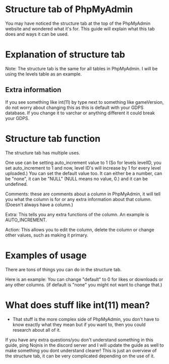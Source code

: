 # Structure tab of PhpMyAdmin
You may have noticed the structure tab at the top of the PhpMyAdmin website and wondered what it's for.
This guide will explain what this tab does and ways it can be used.
# Explanation of structure tab

Note: The structure tab is the same for all tables in PhpMyAdmin.
I will be using the levels table as an example.

## Extra information

If you see something like int(11) by type next to something like gameVersion, do not worry about changing this as this is default with your GDPS database.
 If you change it to varchar or anything different it could break your GDPS. 

# Structure tab function

The structure tab has multiple uses.

One use can be setting auto_increment value to 1 (So for levels levelID, you set auto_increment to 1 and now, level ID's will increase by 1 for every level uploaded.)
You can set the default value too. 
  It can either be a number, can be "none", it can be "NULL" (NULL means no value, 0.) and it can be undefined.

Comments: these are comments about a column in PhpMyAdmin, it will tell you what the column is for or any extra information about that column.
  (Doesn't always have a column.)

Extra: This tells you any extra functions of the column. An example is AUTO_INCREMENT.

Action: This allows you to edit the column, delete the column or change other values, such as making it primary.

# Examples of usage

There are tons of things you can do in the structure tab.

Here is an example: You can change "default" to 0 for likes or downloads or any other columns. (if default is "none" you might not want to change that.)

# What does stuff like int(11) mean?
- That stuff is the more complex side of PhpMyAdmin, you don't have to know exactly what they mean but if you want to, then you could research about all of it.

If you have any extra questions/you don't understand something in this guide, ping Nojnis in the discord server and I will update the guide as well to make something you dont understand clearer! 
This is just an overview of the structure tab, it can be very complicated depending on the use of it.
